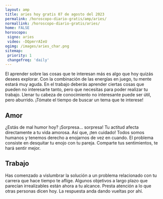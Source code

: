 ```yaml
---
layout: amp
title: aries hoy gratis 07 de agosto del 2023 
permalink: /horoscopo-diario-gratis/amp/aries/
normallink: /horoscopo-diario-gratis/aries/
home: FALSE
horoscopo:
 signo: aries
 video: -DQpmrrAIeU
ogimg: /images/aries_char.png
sitemap:
 priority: 1
 changefreq: 'daily'
---
```



El aprender sobre las cosas que te interesan más es algo que hoy quizás desees explorar. Con la combinación de las energías en juego, tu mente estará muy aguda. En el trabajo deberás aprender ciertas cosas que pueden no interesarte tanto, pero que necesitas para poder realizar tu trabajo. Llenar tu cabeza de conocimiento no interesante puede ser útil, pero aburrido. ¡Tómate el tiempo de buscar un tema que te interese!

## Amor

¿Estás de mal humor hoy? ¡Sorpresa... sorpresa! Tu actitud afecta directamente a tu vida amorosa. Así que, ¡ten cuidado! Todos somos humanos y tenemos derecho a enojarnos de vez en cuando. El problema consiste en desquitar tu enojo con tu pareja. Comparte tus sentimientos, te hará sentir mejor.

## Trabajo

Has comenzado a vislumbrar la solución a un problema relacionado con tu carrera que hace tiempo te aflige. Algunos objetivos a largo plazo que parecían irrealizables están ahora a tu alcance. Presta atención a lo que otras personas dicen hoy. La respuesta anda dando vueltas por ahí.